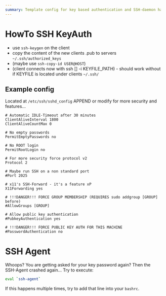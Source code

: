 ```yaml
---
summary: Template config for key based authentication and SSH-daemon hardening
---
```


# HowTo SSH KeyAuth
* use `ssh-keygen` on the client
* copy the content of the new clients .pub to servers `~/.ssh/authorized_keys`
* (maybe use `ssh-copy-id USER@HOST`)
* (client connects now with ssh [] -i KEYFILE_PATH) - should work without if KEYFILE is located under clients `~/.ssh/`

## Example config
Located at `/etc/ssh/sshd_config`
APPEND or modify for more security and features...
```apacheconf
# Automatic IDLE-Timeout after 30 minutes
ClientAliveInterval 1800
ClientAliveCountMax 0

# No empty passwords
PermitEmptyPasswords no

# No ROOT login
PermitRootLogin no

# For more security force protocol v2
Protocol 2

# Maybe run SSH on a non standard port
#Port 2025

# x11's SSH-Forward - it's a feature xP
X11Forwarding yes

# !!!DANGER!!! FORCE GROUP MEMBERSHIP (REQUIRES sudo addgroup [GROUP] before)
#AllowGroups [GROUP]

# Allow public key authentication
#PubkeyAuthentication yes

# !!!DANGER!!! FORCE PUBLIC KEY AUTH FOR THIS MACHINE
#PasswordAuthentication no
```

# SSH Agent
Whoops? You are getting asked for your key password again? Then the SSH-Agent crashed again... Try to execute:
```bash
eval `ssh-agent`
```
If this happens multiple times, try to add that line into your `bashrc`.
